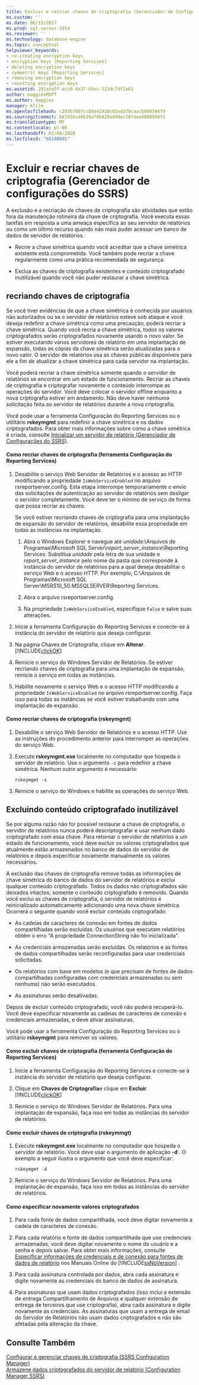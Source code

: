 ```yaml
---
title: Excluir e recriar chaves de criptografia (Gerenciador de Configurações do SSRS) | Microsoft Docs
ms.custom: ''
ms.date: 06/13/2017
ms.prod: sql-server-2014
ms.reviewer: ''
ms.technology: database-engine
ms.topic: conceptual
helpviewer_keywords:
- re-creating encryption keys
- encryption keys [Reporting Services]
- deleting encryption keys
- symmetric keys [Reporting Services]
- removing encryption keys
- resetting encryption keys
ms.assetid: 201afe5f-acc9-4a37-b5ec-121dc7df2a61
author: maggiesMSFT
ms.author: maggies
manager: kfile
ms.openlocfilehash: c293b7007ccb8a42928c02ed37bcaacb898504f9
ms.sourcegitcommit: b87d36c46b39af8b929ad94ec707dee8800950f5
ms.translationtype: MT
ms.contentlocale: pt-BR
ms.lasthandoff: 02/08/2020
ms.locfileid: "66108695"
---
```

# <a name="delete-and-re-create-encryption-keys--ssrs-configuration-manager"></a>Excluir e recriar chaves de criptografia (Gerenciador de configurações do SSRS)
  A exclusão e a recriação de chaves de criptografia são atividades que estão fora da manutenção rotineira da chave de criptografia. Você executa essas tarefas em resposta a uma ameaça específica ao seu servidor de relatórios ou como um último recurso quando não mais puder acessar um banco de dados de servidor de relatórios.  
  
-   Recrie a chave simétrica quando você acreditar que a chave simétrica existente está comprometida. Você também pode recriar a chave regularmente como uma prática recomendada de segurança.  
  
-   Exclua as chaves de criptografia existentes e conteúdo criptografado inutilizável quando você não puder restaurar a chave simétrica.  
  
## <a name="re-creating-encryption-keys"></a>recriando chaves de criptografia  
 Se você tiver evidências de que a chave simétrica é conhecida por usuários não autorizados ou se o servidor de relatórios esteve sob ataque e você deseja redefinir a chave simétrica como uma precaução, poderá recriar a chave simétrica. Quando você recria a chave simétrica, todos os valores criptografados serão criptografados novamente usando o novo valor. Se estiver executando vários servidores de relatório em uma implantação de expansão, todas as cópias da chave simétrica serão atualizadas para o novo valor. O servidor de relatórios usa as chaves públicas disponíveis para ele a fim de atualizar a chave simétrica para cada servidor na implantação.  
  
 Você poderá recriar a chave simétrica somente quando o servidor de relatórios se encontrar em um estado de funcionamento. Recriar as chaves de criptografia e criptografar novamente o conteúdo interrompe as operações do servidor. Você deve colocar o servidor offline enquanto a nova criptografia estiver em andamento. Não deve haver nenhuma solicitação feita ao servidor de relatórios durante a nova criptografia.  
  
 Você pode usar a ferramenta Configuração do Reporting Services ou o utilitário **rskeymgmt** para redefinir a chave simétrica e os dados criptografados. Para obter mais informações sobre como a chave simétrica é criada, consulte [Inicializar um servidor de relatório &#40;Gerenciador de Configurações do SSRS&#41;](ssrs-encryption-keys-initialize-a-report-server.md).  
  
#### <a name="how-to-re-create-encryption-keys-reporting-services-configuration-tool"></a>Como recriar chaves de criptografia (ferramenta Configuração do Reporting Services)  
  
1.  Desabilite o serviço Web Servidor de Relatórios e o acesso ao HTTP modificando a propriedade `IsWebServiceEnabled` no arquivo rsreportserver.config. Esta etapa interrompe temporariamente o envio das solicitações de autenticação ao servidor de relatórios sem desligar o servidor completamente. Você deve ter o mínimo de serviço de forma que possa recriar as chaves.  
  
     Se você estiver recriando chaves de criptografia para uma implantação de expansão do servidor de relatórios, desabilite essa propriedade em todas as instâncias na implantação.  
  
    1.  Abra o Windows Explorer e navegue até *unidade*:\Arquivos de Programas\Microsoft SQL Server\\*report_server_instance*\Reporting Services. Substitua *unidade* pela letra de sua unidade e *report_server_instance* pelo nome da pasta que corresponde à instância do servidor de relatórios para a qual deseja desabilitar o serviço Web e o acesso HTTP. Por exemplo, C:\Arquivos de Programas\Microsoft SQL Server\MSRS10_50.MSSQLSERVER\Reporting Services.  
  
    2.  Abra o arquivo rsreportserver.config.  
  
    3.  Na propriedade `IsWebServiceEnabled`, especifique `False` e salve suas alterações.  
  
2.  Inicie a ferramenta Configuração do Reporting Services e conecte-se à instância do servidor de relatório que deseja configurar.  
  
3.  Na página Chaves de Criptografia, clique em **Alterar**. [!INCLUDE[clickOK](../../includes/clickok-md.md)]  
  
4.  Reinicie o serviço do Windows Servidor de Relatórios. Se estiver recriando chaves de criptografia para uma implantação de expansão, reinicie o serviço em todas as instâncias.  
  
5.  Habilite novamente o serviço Web e o acesso HTTP modificando a propriedade `IsWebServiceEnabled` no arquivo rsreportserver.config. Faça isso para todas as instâncias se você estiver trabalhando com uma implantação de expansão.  
  
#### <a name="how-to-re-create-encryption-keys-rskeymgmt"></a>Como recriar chaves de criptografia (rskeymgmt)  
  
1.  Desabilite o serviço Web Servidor de Relatórios e o acesso HTTP. Use as instruções do procedimento anterior para interromper as operações do serviço Web.  
  
2.  Execute **rskeymgmt.exe** localmente no computador que hospeda o servidor de relatório. Use o argumento `-s` para redefinir a chave simétrica. Nenhum outro argumento é necessário:  
  
    ```  
    rskeymgmt -s  
    ```  
  
3.  Reinicie o serviço do Windows e habilite as operações do serviço Web.  
  
## <a name="deleting-unusable-encrypted-content"></a>Excluindo conteúdo criptografado inutilizável  
 Se por alguma razão não for possível restaurar a chave de criptografia, o servidor de relatórios nunca poderá descriptografar e usar nenhum dado criptografado com essa chave. Para retornar o servidor de relatórios a um estado de funcionamento, você deve excluir os valores criptografados que atualmente estão armazenados no banco de dados do servidor de relatórios e depois especificar novamente manualmente os valores necessários.  
  
 A exclusão das chaves de criptografia remove todas as informações de chave simétrica do banco de dados do servidor de relatórios e exclui qualquer conteúdo criptografado. Todos os dados não criptografados são deixados intactos; somente o conteúdo criptografado é removido. Quando você exclui as chaves de criptografia, o servidor de relatórios é reinicializado automaticamente adicionando uma nova chave simétrica. Ocorrerá o seguinte quando você excluir conteúdo criptografado:  
  
-   As cadeias de caracteres de conexão em fontes de dados compartilhadas serão excluídas. Os usuários que executam relatórios obtêm o erro "A propriedade ConnectionString não foi inicializada".  
  
-   As credenciais armazenadas serão excluídas. Os relatórios e as fontes de dados compartilhadas serão reconfiguradas para usar credenciais solicitadas.  
  
-   Os relatórios com base em modelos (e que precisam de fontes de dados compartilhadas configuradas com credenciais armazenadas ou sem nenhuma) não serão executados.  
  
-   As assinaturas serão desativadas.  
  
 Depois de excluir conteúdo criptografado, você não poderá recuperá-lo. Você deve especificar novamente as cadeias de caracteres de conexão e credenciais armazenadas, e deve ativar assinaturas.  
  
 Você pode usar a ferramenta Configuração do Reporting Services ou o utilitário **rskeymgmt** para remover os valores.  
  
#### <a name="how-to-delete-encryption-keys-reporting-services-configuration-tool"></a>Como excluir chaves de criptografia (ferramenta Configuração do Reporting Services)  
  
1.  Inicie a ferramenta Configuração do Reporting Services e conecte-se à instância do servidor de relatório que deseja configurar.  
  
2.  Clique em **Chaves de Criptografia**e clique em **Excluir**. [!INCLUDE[clickOK](../../includes/clickok-md.md)]  
  
3.  Reinicie o serviço do Windows Servidor de Relatórios. Para uma implantação de expansão, faça isso em todas as instâncias do servidor de relatórios.  
  
#### <a name="how-to-delete-encryption-keys-rskeymmgt"></a>Como excluir chaves de criptografia (rskeymmgt)  
  
1.  Execute **rskeymgmt.exe** localmente no computador que hospeda o servidor de relatório. Você deve usar o argumento de aplicação **-d** . O exemplo a seguir ilustra o argumento que você deve especificar:  
  
    ```  
    rskeymgmt -d  
    ```  
  
2.  Reinicie o serviço do Windows Servidor de Relatórios. Para uma implantação de expansão, faça isso em todas as instâncias do servidor de relatórios.  
  
#### <a name="how-to-re-specify-encrypted-values"></a>Como especificar novamente valores criptografados  
  
1.  Para cada fonte de dados compartilhada, você deve digitar novamente a cadeia de caracteres de conexão.  
  
2.  Para cada relatório e fonte de dados compartilhada que use credenciais armazenadas, você deve digitar novamente o nome do usuário e a senha e depois salvar. Para obter mais informações, consulte [Especificar informações de credenciais e de conexão para fontes de dados de relatório](../../integration-services/connection-manager/data-sources.md) nos Manuais Online do [!INCLUDE[ssNoVersion](../../includes/ssnoversion-md.md)] .  
  
3.  Para cada assinatura controlada por dados, abra cada assinatura e digite novamente as credenciais do banco de dados de assinatura.  
  
4.  Para assinaturas que usam dados criptografados (isso inclui a extensão de entrega Compartilhamento de Arquivos e qualquer extensão de entrega de terceiros que use criptografia), abra cada assinatura e digite novamente as credenciais. As assinaturas que usam a entrega de email do Servidor de Relatórios não usam dados criptografados e não são afetadas pela alteração da chave.  
  
## <a name="see-also"></a>Consulte Também  
 [Configurar e gerenciar chaves de criptografia &#40;SSRS Configuration Manager&#41;](ssrs-encryption-keys-manage-encryption-keys.md)   
 [Armazene dados criptografados do servidor de relatório &#40;Configuration Manager SSRS&#41;](ssrs-encryption-keys-store-encrypted-report-server-data.md)  
  
  
